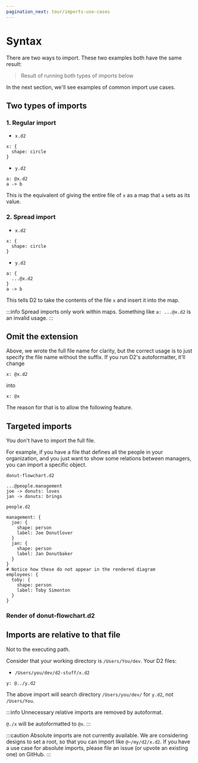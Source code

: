 ```yaml
---
pagination_next: tour/imports-use-cases
---
```


# Syntax

There are two ways to import. These two examples both have the same result:

<div className="embedSVG" dangerouslySetInnerHTML={{__html: require('@site/static/img/generated/imports-normal.svg2')}}></div>

> Result of running both types of imports below

In the next section, we'll see examples of common import use cases.

## Two types of imports

### 1. Regular import

- `x.d2`
```d2
x: {
  shape: circle
}
```
- `y.d2`
```
a: @x.d2
a -> b
```

This is the equivalent of giving the entire file of `x` as a map that `a` sets as its
value.

### 2. Spread import

- `x.d2`
```d2
x: {
  shape: circle
}
```
- `y.d2`
```
a: {
  ...@x.d2
}
a -> b
```

This tells D2 to take the contents of the file `x` and insert it into the map.

:::info
Spread imports only work within maps. Something like `a: ...@x.d2` is an invalid usage.
:::

## Omit the extension

Above, we wrote the full file name for clarity, but the correct usage is to just specify
the file name without the suffix. If you run D2's autoformatter, it'll change

```d2
x: @x.d2
```

into

```d2
x: @x
```

The reason for that is to allow the following feature.

## Targeted imports

You don't have to import the full file.

For example, if you have a file that defines all the people in your organization, and you
just want to show some relations between managers, you can import a specific object.

`donut-flowchart.d2`
```d2
...@people.management
joe -> donuts: loves
jan -> donuts: brings
```

`people.d2`
```d2
management: {
  joe: {
    shape: person
    label: Joe Donutlover
  }
  jan: {
    shape: person
    label: Jan Donutbaker
  }
}
# Notice how these do not appear in the rendered diagram
employees: {
  toby: {
    shape: person
    label: Toby Simonton
  }
}
```

### Render of donut-flowchart.d2

<div className="embedSVG" dangerouslySetInnerHTML={{__html: require('@site/static/img/generated/imports-targeted.svg2')}}></div>

## Imports are relative to that file

Not to the executing path.

Consider that your working directory is `/Users/You/dev`. Your D2 files:

- `/Users/you/dev/d2-stuff/x.d2`
```d2
y: @../y.d2
```

The above import will search directory `/Users/you/dev/` for `y.d2`, not `/Users/You`.

:::info
Unnecessary relative imports are removed by autoformat.

`@./x` will be autoformatted to `@x`.
:::

:::caution
Absolute imports are not currently available. We are considering designs to set a root, so
that you can import like `@~/my/d2/x.d2`. If you have a use case for absolute imports,
please file an issue (or upvote an existing one) on GitHub.
:::
